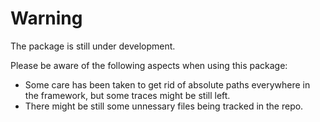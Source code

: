 # Warning

The package is still under development.

Please be aware of the following aspects when using this package:
- Some care has been taken to get rid of absolute paths everywhere in the framework, but some traces might be still left.
- There might be still some unnessary files being tracked in the repo.

